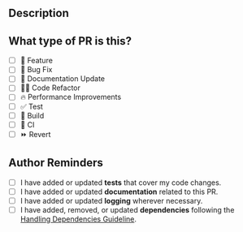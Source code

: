 ## Description

<!-- Explain what change is being made and why it was made. -->

## What type of PR is this?

<!-- Check all applicable. -->

- [ ] 🍕 Feature
- [ ] 🐛 Bug Fix
- [ ] 📝 Documentation Update
- [ ] 🧑‍💻 Code Refactor
- [ ] 🔥 Performance Improvements
- [ ] ✅ Test
- [ ] 🤖 Build
- [ ] 🔁 CI
- [ ] ⏩ Revert

## Author Reminders

- [ ] I have added or updated **tests** that cover my code changes.
- [ ] I have added or updated **documentation** related to this PR.
- [ ] I have added or updated **logging** wherever necessary.
- [ ] I have added, removed, or updated **dependencies** following the [Handling Dependencies Guideline](https://github.com/quiltedhealth/ehr?tab=readme-ov-file#handling-dependencies).
